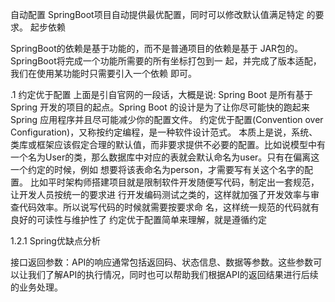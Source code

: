 自动配置
SpringBoot项目自动提供最优配置，同时可以修改默认值满足特定 的要求。
起步依赖

SpringBoot的依赖是基于功能的，而不是普通项目的依赖是基于 JAR包的。SpringBoot将完成一个功能所需要的所有坐标打包到一 起，并完成了版本适配，我们在使用某功能时只需要引入一个依赖 即可。





.1 约定优于配置
上面是引自官网的一段话，大概是说: Spring Boot 是所有基于 Spring 开发的项目的起点。Spring Boot 的设计是为了让你尽可能快的跑起来 Spring 应用程序并且尽可能减少你的配置文件。
约定优于配置(Convention over Configuration)，又称按约定编程，是一种软件设计范式。
本质上是说，系统、类库或框架应该假定合理的默认值，而非要求提供不必要的配置。比如说模型中有 一个名为User的类，那么数据库中对应的表就会默认命名为user。只有在偏离这一个约定的时候，例如 想要将该表命名为person，才需要写有关这个名字的配置。
比如平时架构师搭建项目就是限制软件开发随便写代码，制定出一套规范，让开发人员按统一的要求进
行开发编码测试之类的，这样就加强了开发效率与审查代码效率。所以说写代码的时候就需要按要求命
名，这样统一规范的代码就有良好的可读性与维护性了
约定优于配置简单来理解，就是遵循约定




1.2.1 Spring优缺点分析




接口返回参数：API的响应通常包括返回码、状态信息、数据等参数。这些参数可以让我们了解API的执行情况，同时也可以帮助我们根据API的返回结果进行后续的业务处理。
